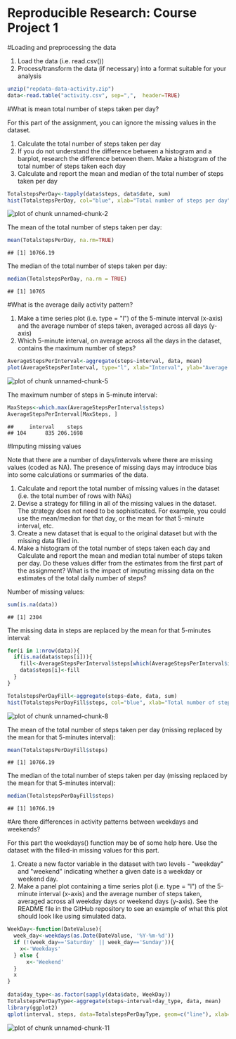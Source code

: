Reproducible Research: Course Project 1
=======================================

#Loading and preprocessing the data

1. Load the data (i.e. read.csv())
2. Process/transform the data (if necessary) into a format suitable for your analysis


```r
unzip("repdata-data-activity.zip")
data<-read.table("activity.csv", sep=",",  header=TRUE)
```

#What is mean total number of steps taken per day?

For this part of the assignment, you can ignore the missing values in the dataset.

1. Calculate the total number of steps taken per day
2. If you do not understand the difference between a histogram and a barplot, research the difference between them. Make a histogram of the total number of steps taken each day
3. Calculate and report the mean and median of the total number of steps taken per day


```r
TotalstepsPerDay<-tapply(data$steps, data$date, sum)
hist(TotalstepsPerDay, col="blue", xlab="Total number of steps per day", ylab="Frequency", main="Total number of steps per day")
```

![plot of chunk unnamed-chunk-2](figure/unnamed-chunk-2-1.png)

The mean of the total number of steps taken per day:


```r
mean(TotalstepsPerDay, na.rm=TRUE)
```

```
## [1] 10766.19
```

The median of the total number of steps taken per day:


```r
median(TotalstepsPerDay, na.rm = TRUE)
```

```
## [1] 10765
```

#What is the average daily activity pattern?

1. Make a time series plot (i.e. type = "l") of the 5-minute interval (x-axis) and the average number of steps taken, averaged across all days (y-axis)
2. Which 5-minute interval, on average across all the days in the dataset, contains the maximum number of steps?


```r
AverageStepsPerInterval<-aggregate(steps~interval, data, mean)
plot(AverageStepsPerInterval, type="l", xlab="Interval", ylab="Average number of steps", main="Average number of steps average across all days")
```

![plot of chunk unnamed-chunk-5](figure/unnamed-chunk-5-1.png)

The maximum number of steps in 5-minute interval:


```r
MaxSteps<-which.max(AverageStepsPerInterval$steps)
AverageStepsPerInterval[MaxSteps, ]
```

```
##     interval    steps
## 104      835 206.1698
```

#Imputing missing values

Note that there are a number of days/intervals where there are missing values (coded as NA). The presence of missing days may introduce bias into some calculations or summaries of the data.

1. Calculate and report the total number of missing values in the dataset (i.e. the total number of rows with NAs)
2. Devise a strategy for filling in all of the missing values in the dataset. The strategy does not need to be sophisticated. For example, you could use the mean/median for that day, or the mean for that 5-minute interval, etc.
3. Create a new dataset that is equal to the original dataset but with the missing data filled in.
4. Make a histogram of the total number of steps taken each day and Calculate and report the mean and median total number of steps taken per day. Do these values differ from the estimates from the first part of the assignment? What is the impact of imputing missing data on the estimates of the total daily number of steps?

Number of missing values:


```r
sum(is.na(data))
```

```
## [1] 2304
```

The missing data in steps are replaced by the mean for that 5-minutes interval:


```r
for(i in 1:nrow(data)){
  if(is.na(data$steps[i])){
    fill<-AverageStepsPerInterval$steps[which(AverageStepsPerInterval$interval==data$interval[i])]
    data$steps[i]<-fill
  }
}

TotalstepsPerDayFill<-aggregate(steps~date, data, sum)
hist(TotalstepsPerDayFill$steps, col="blue", xlab="Total number of steps per day", ylab="Frequency", main="Total number of steps per day")
```

![plot of chunk unnamed-chunk-8](figure/unnamed-chunk-8-1.png)

The mean of the total number of steps taken per day (missing replaced by the mean for that 5-minutes interval):


```r
mean(TotalstepsPerDayFill$steps)
```

```
## [1] 10766.19
```

The median of the total number of steps taken per day (missing replaced by the mean for that 5-minutes interval):


```r
median(TotalstepsPerDayFill$steps)
```

```
## [1] 10766.19
```

#Are there differences in activity patterns between weekdays and weekends?

For this part the weekdays() function may be of some help here. Use the dataset with the filled-in missing values for this part.

1. Create a new factor variable in the dataset with two levels - "weekday" and "weekend" indicating whether a given date is a weekday or weekend day.
2. Make a panel plot containing a time series plot (i.e. type = "l") of the 5-minute interval (x-axis) and the average number of steps taken, averaged across all weekday days or weekend days (y-axis). See the README file in the GitHub repository to see an example of what this plot should look like using simulated data.


```r
WeekDay<-function(DateValuse){
  week_day<-weekdays(as.Date(DateValuse, '%Y-%m-%d'))
  if (!(week_day=='Saturday' || week_day=='Sunday')){
    x<-'Weekdays'
  } else {
      x<-'Weekend'
  }
  x
} 
 
data$day_type<-as.factor(sapply(data$date, WeekDay))
TotalstepsPerDayType<-aggregate(steps~interval+day_type, data, mean)
library(ggplot2)
qplot(interval, steps, data=TotalstepsPerDayType, geom=c("line"), xlab="Interval", ylab="Steps", main="Steps per Interval by Day Type") + facet_wrap(~day_type, ncol=1)
```

![plot of chunk unnamed-chunk-11](figure/unnamed-chunk-11-1.png)


